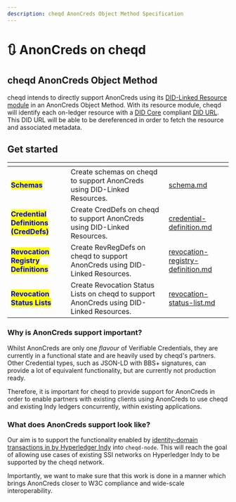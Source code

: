 ```yaml
---
description: cheqd AnonCreds Object Method Specification
---
```


# 🔃 AnonCreds on cheqd

## cheqd AnonCreds Object Method

cheqd intends to directly support AnonCreds using its [DID-Linked Resource module](../../credential-service/did-linked-resources/understanding-dlrs/) in an AnonCreds Object Method. With its resource module, cheqd will identify each on-ledger resource with a [DID Core](https://www.w3.org/TR/did-core/) compliant [DID URL](https://www.w3.org/TR/did-core/). This DID URL will be able to be dereferenced in order to fetch the resource and associated metadata.

## Get started

<table data-card-size="large" data-view="cards"><thead><tr><th></th><th></th><th data-hidden data-card-target data-type="content-ref"></th></tr></thead><tbody><tr><td><mark style="color:blue;"><strong>Schemas</strong></mark></td><td>Create schemas on cheqd to support AnonCreds using DID-Linked Resources.</td><td><a href="schema.md">schema.md</a></td></tr><tr><td><mark style="color:blue;"><strong>Credential Definitions (CredDefs)</strong></mark></td><td>Create CredDefs on cheqd to support AnonCreds using DID-Linked Resources.</td><td><a href="credential-definition.md">credential-definition.md</a></td></tr><tr><td><mark style="color:blue;"><strong>Revocation Registry Definitions</strong></mark></td><td>Create RevRegDefs on cheqd to support AnonCreds using DID-Linked Resources.</td><td><a href="revocation-registry-definition.md">revocation-registry-definition.md</a></td></tr><tr><td><mark style="color:blue;"><strong>Revocation Status Lists</strong></mark></td><td>Create Revocation Status Lists on cheqd to support AnonCreds using DID-Linked Resources.</td><td><a href="revocation-status-list.md">revocation-status-list.md</a></td></tr></tbody></table>

### Why is AnonCreds support important?

Whilst AnonCreds are only one _flavour_ of Verifiable Credentials, they are currently in a functional state and are heavily used by cheqd's partners. Other Credential types, such as JSON-LD with BBS+ signatures, can provide a lot of equivalent functionality, but are currently not production ready.

Therefore, it is important for cheqd to provide support for AnonCreds in order to enable partners with existing clients using AnonCreds to use cheqd and existing Indy ledgers concurrently, within existing applications.

### What does AnonCreds support look like?

Our aim is to support the functionality enabled by [identity-domain transactions in by Hyperledger Indy](https://github.com/hyperledger/indy-node/blob/master/docs/source/transactions.md) into `cheqd-node`. This will reach the goal of allowing use cases of existing SSI networks on Hyperledger Indy to be supported by the cheqd network.

Importantly, we want to make sure that this work is done in a manner which brings AnonCreds closer to W3C compliance and wide-scale interoperability.
